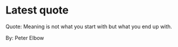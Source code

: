 # Latest quote 

Quote: Meaning is not what you start with but what you end up with. 

By: Peter Elbow